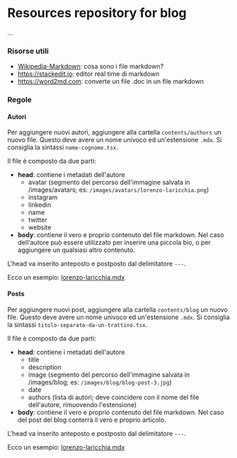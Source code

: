 # Resources repository for blog

...

### Risorse utili

+ [Wikipedia-Markdown](https://it.wikipedia.org/wiki/Markdown): cosa sono i file markdown?
+ https://stackedit.io: editor real time di markdown
+ https://word2md.com: converte un file .doc in un file markdown 


### Regole

#### Autori
Per aggiungere nuovi autori, aggiungere alla cartella `contents/authors` un nuovo file.
Questo deve avere un nome univoco ed un'estensione `.mdx`. Si consiglia la sintassi `nome-cognome.tsx`.

Il file è composto da due parti: 
+ **head**: contiene i metadati dell'autore
  + avatar (segmento del percorso dell'immagine salvata in /images/avatars; es: `/images/avatars/lorenzo-laricchia.png`)
  + instagram
  + linkedin
  + name
  + twitter
  + website
+ **body**: contiene il vero e proprio contenuto del file markdown. Nel caso dell'autore può essere utilizzato per inserire una piccola bio, o per aggiungere un qualsiasi altro contenuto.

L'head va inserito anteposto e postposto dal delimitatore `---`.

Ecco un esempio: [lorenzo-laricchia.mdx](https://github.com/lorenzolaricchia/civitas-europa-resources/blob/main/contents/authors/lorenzo-laricchia.mdx)

#### Posts
Per aggiungere nuovi post, aggiungere alla cartella `contents/blog` un nuovo file.
Questo deve avere un nome univoco ed un'estensione `.mdx`. Si consiglia la sintassi `titolo-separato-da-un-trattino.tsx`.

Il file è composto da due parti:
+ **head**: contiene i metadati dell'autore
  + title
  + description
  + image (segmento del percorso dell'immagine salvata in /images/blog; es: `/images/blog/blog-post-3.jpg`)
  + date
  + authors (lista di autori; deve coincidere con il nome del file dell'autore, rimuovendo l'estensione)
+ **body**: contiene il vero e proprio contenuto del file markdown. Nel caso del post del blog conterrà il vero e proprio articolo.

L'head va inserito anteposto e postposto dal delimitatore `---`.

Ecco un esempio: [lorenzo-laricchia.mdx](https://github.com/lorenzolaricchia/civitas-europa-resources/blob/main/contents/posts/ldeploying-next-apps.mdx)



